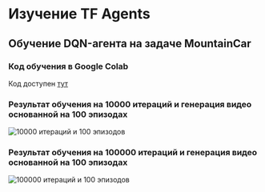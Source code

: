 # Изучение TF Agents
## Обучение DQN-агента на задаче MountainCar

### Код обучения в Google Colab
Код доступен [тут](https://colab.research.google.com/drive/1wx-zzvTblN3TFUeS1LBR7oYgto4fKCs6?usp=sharing)

### Результат обучения на 10000 итераций и генерация видео основанной на 100 эпизодах 
![10000 итераций и 100 эпизодов](https://github.com/VolinNilov/university/blob/main/MoAIiMR/4_lab_work/results/mountaincar_dqn_10000_100.gif)

### Результат обучения на 100000 итераций и генерация видео основанной на 100 эпизодах 
![100000 итераций и 100 эпизодов](https://github.com/VolinNilov/university/blob/main/MoAIiMR/4_lab_work/results/mountaincar_dqn_100000_100.gif)

